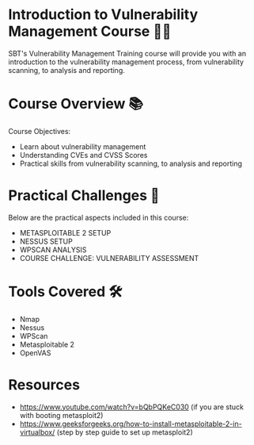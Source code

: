 # Introduction to Vulnerability Management Course 🕵️‍♂️
SBT's Vulnerability Management Training course will provide you with an introduction to the vulnerability management process, from vulnerability scanning, to analysis and reporting.

# Course Overview 📚
Course Objectives:
- Learn about vulnerability management
- Understanding CVEs and CVSS Scores
- Practical skills from vulnerability scanning, to analysis and reporting

# Practical Challenges 🧩
Below are the practical aspects included in this course:
- METASPLOITABLE 2 SETUP 
- NESSUS SETUP 
- WPSCAN ANALYSIS 
- COURSE CHALLENGE: VULNERABILITY ASSESSMENT

# Tools Covered 🛠️
- Nmap
- Nessus
- WPScan
- Metasploitable 2
- OpenVAS

# Resources
- https://www.youtube.com/watch?v=bQbPQKeC030 (if you are stuck with booting metasploit2)
- https://www.geeksforgeeks.org/how-to-install-metasploitable-2-in-virtualbox/ (step by step guide to set up metasploit2)
